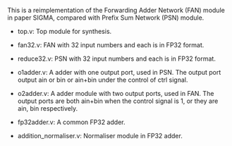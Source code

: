 This is a reimplementation of the Forwarding Adder Network (FAN) module in paper SIGMA, compared with Prefix Sum Network (PSN) module.

- top.v: Top module for synthesis.

- fan32.v: FAN with 32 input numbers and each is in FP32 format.

- reduce32.v: PSN with 32 input numbers and each is in FP32 format.

- o1adder.v: A adder with one output port, used in PSN. The output port output ain or bin or ain+bin under the control of ctrl signal.

- o2adder.v: A adder module with two output ports, used in FAN. The output ports are both ain+bin when the control signal is 1, or they are ain, bin respectively.

- fp32adder.v: A common FP32 adder.

- addition_normaliser.v: Normaliser module in FP32 adder.
